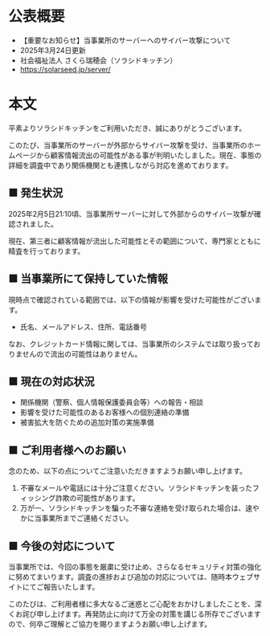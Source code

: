 # 公表概要
- 【重要なお知らせ】当事業所のサーバーへのサイバー攻撃について
- 2025年3月24日更新
- 社会福祉法人 さくら瑞穂会（ソラシドキッチン）
- https://solarseed.jp/server/

# 本文
平素よりソラシドキッチンをご利⽤いただき、誠にありがとうございます。

このたび、当事業所のサーバーが外部からサイバー攻撃を受け、当事業所のホームページから顧客情報流出の可能性がある事が判明いたしました。現在、事態の詳細を調査中であり関係機関とも連携しながら対応を進めております。

## ■ 発⽣状況
2025年2⽉5⽇21:10頃、当事業所サーバーに対して外部からのサイバー攻撃が確認されました。

現在、第三者に顧客情報が流出した可能性とその範囲について、専⾨家とともに精査を⾏っております。

## ■ 当事業所にて保持していた情報
現時点で確認されている範囲では、以下の情報が影響を受けた可能性がございます。
- ⽒名、メールアドレス、住所、電話番号

なお、クレジットカード情報に関しては、当事業所のシステムでは取り扱っておりませんので流出の可能性はありません。

## ■ 現在の対応状況
- 関係機関（警察、個⼈情報保護委員会等）への報告・相談
- 影響を受けた可能性のあるお客様への個別連絡の準備
- 被害拡⼤を防ぐための追加対策の実施準備

## ■ ご利⽤者様へのお願い
念のため、以下の点についてご注意いただきますようお願い申し上げます。
1. 不審なメールや電話には⼗分ご注意ください。ソラシドキッチンを装ったフィッシング詐欺の可能性があります。
2. 万が⼀、ソラシドキッチンを騙った不審な連絡を受け取られた場合は、速やかに当事業所までご連絡ください。

## ■ 今後の対応について
当事業所では、今回の事態を厳粛に受け⽌め、さらなるセキュリティ対策の強化に努めてまいります。調査の進捗および追加の対応については、随時本ウェブサイトにてご報告いたします。

このたびは、ご利⽤者様に多⼤なるご迷惑とご⼼配をおかけしましたことを、深くお詫び申し上げます。再発防⽌に向けて万全の対策を講じる所存でございますので、何卒ご理解とご協⼒を賜りますようお願い申し上げます。
